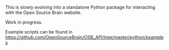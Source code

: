 This is slowly evolving into a standalone Python package for interacting with the Open Source Brain website.

Work in progress.

Example scripts can be found in https://github.com/OpenSourceBrain/OSB_API/tree/master/python/examples

